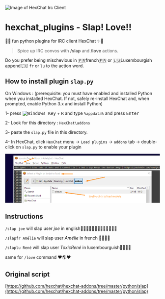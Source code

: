 ![Image of HexChat Irc Client](https://upload.wikimedia.org/wikipedia/commons/thumb/4/4e/Hexchat_Logo.svg/128px-Hexchat_Logo.svg.png?1605658653132) 
# hexchat_plugins - Slap! Love!!
🐒✨ fun python plugins for IRC client HexChat ✨🐒

> Spice up IRC convos with __/slap__ and __/love__ actions. 

Do you prefer being mischevious in 🇫🇷french🇫🇷 or 🇱🇺Luxembourgish append🇱🇺 ``fr`` or ``lu`` to the action word.

## How to install plugin ``slap.py``

On Windows : 
(prerequisite: you must have enabled and installed Python when you installed HexChat. If not, safely re-install HexChat and, when prompted, enable Python 3.x and install Python)

1- press <kbd>![Windows Key](http://i.stack.imgur.com/B8Zit.png)</kbd> + <kbd>R</kbd> and type ``%appdata%`` and press <kbd>Enter</kbd>

2- Look for this directory : ``HexChat\addons``

3- paste the ``slap.py`` file in this directory.

4- In HexChat, click ``HexChat`` menu -> ``Load plugins`` -> ``addons`` tab -> double-click on ``slap.py`` to enable your plugin

![activate plugin screen capture](instruction-slap-hexchat.png)

## Instructions

``/slap joe`` will slap user _joe_ in english🐡🇺🇸🐡🇬🇧🐡🇨🇦🐡🇦🇺🐡

``/slapfr Amélie`` will slap user _Amélie_ in french 🐡🇫🇷🐡

``/slaplu René`` will slap user _ToxicRené_ in luxembourguish🐡🇱🇺🐡

same for ``/love`` command ❤️🌎❤️

## Original script

[https://github.com/hexchat/hexchat-addons/tree/master/python/slap](https://github.com/hexchat/hexchat-addons/tree/master/python/slap)
